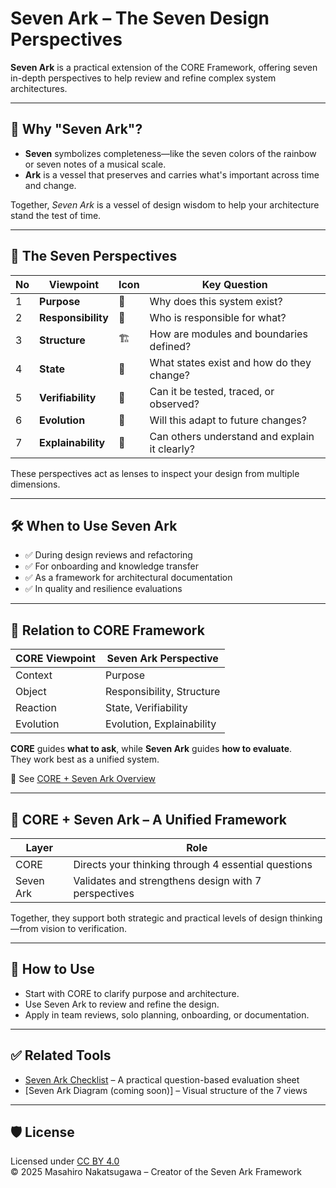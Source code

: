 # Seven Ark – The Seven Design Perspectives

**Seven Ark** is a practical extension of the CORE Framework, offering seven in-depth perspectives to help review and refine complex system architectures.

---

## 🌈 Why "Seven Ark"?

- **Seven** symbolizes completeness—like the seven colors of the rainbow or seven notes of a musical scale.
- **Ark** is a vessel that preserves and carries what's important across time and change.

Together, *Seven Ark* is a vessel of design wisdom to help your architecture stand the test of time.

---

## 🧭 The Seven Perspectives

| No | Viewpoint         | Icon | Key Question |
|----|--------------------|------|---------------|
| 1  | **Purpose**         | 🎯   | Why does this system exist? |
| 2  | **Responsibility**  | 🧩   | Who is responsible for what? |
| 3  | **Structure**       | 🏗   | How are modules and boundaries defined? |
| 4  | **State**           | 🔁   | What states exist and how do they change? |
| 5  | **Verifiability**   | 🧪   | Can it be tested, traced, or observed? |
| 6  | **Evolution**       | 🔄   | Will this adapt to future changes? |
| 7  | **Explainability**  | 🧠   | Can others understand and explain it clearly? |

These perspectives act as lenses to inspect your design from multiple dimensions.

---

## 🛠 When to Use Seven Ark

- ✅ During design reviews and refactoring
- ✅ For onboarding and knowledge transfer
- ✅ As a framework for architectural documentation
- ✅ In quality and resilience evaluations

---

## 🔄 Relation to CORE Framework

| CORE Viewpoint | Seven Ark Perspective         |
|----------------|-------------------------------|
| Context        | Purpose                       |
| Object         | Responsibility, Structure     |
| Reaction       | State, Verifiability          |
| Evolution      | Evolution, Explainability     |

**CORE** guides **what to ask**, while **Seven Ark** guides **how to evaluate**.  
They work best as a unified system.

📘 See [CORE + Seven Ark Overview](./core-overview.md)

---

## 🔁 CORE + Seven Ark – A Unified Framework

| Layer       | Role                                  |
|-------------|---------------------------------------|
| CORE        | Directs your thinking through 4 essential questions |
| Seven Ark   | Validates and strengthens design with 7 perspectives |

Together, they support both strategic and practical levels of design thinking—from vision to verification.

---

## 🔧 How to Use

- Start with CORE to clarify purpose and architecture.
- Use Seven Ark to review and refine the design.
- Apply in team reviews, solo planning, onboarding, or documentation.

---


## ✅ Related Tools

- [Seven Ark Checklist](./seven-ark-checklist.md) – A practical question-based evaluation sheet
- [Seven Ark Diagram (coming soon)] – Visual structure of the 7 views

---

## 🛡 License

Licensed under [CC BY 4.0](https://creativecommons.org/licenses/by/4.0/)  
© 2025 Masahiro Nakatsugawa – Creator of the Seven Ark Framework
